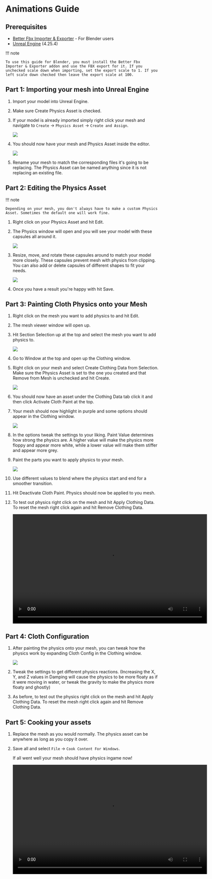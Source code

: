 # Animations Guide

## Prerequisites

- [Better Fbx Importer & Exporter](https://blendermarket.com/products/better-fbx-importer--exporter) - For Blender users
- [Unreal Engine](https://www.unrealengine.com/en-US/download) (4.25.4)

!!! note

    To use this guide for Blender, you must install the Better Fbx Importer & Exporter addon and use the FBX export for it. If you unchecked scale down when importing, set the export scale to 1. If you left scale down checked then leave the export scale at 100.

## Part 1: Importing your mesh into Unreal Engine

1. Import your model into Unreal Engine.
2. Make sure Create Physics Asset is checked.
3. If your model is already imported simply right click your mesh and navigate to `Create` → `Physics Asset` → `Create and Assign`.

    ![](https://media.discordapp.net/attachments/837429960196751396/837461719185358889/FBX_Import_Settings.png)

4. You should now have your mesh and Physics Asset inside the editor. 

    ![](https://media.discordapp.net/attachments/837429960196751396/837462020059693107/Mesh_and_Physics_Asset.png)

5. Rename your mesh to match the corresponding files it's going to be replacing. The Physics Asset can be named anything since it is not replacing an existing file.

## Part 2: Editing the Physics Asset

!!! note

    Depending on your mesh, you don't always have to make a custom Physics Asset. Sometimes the default one will work fine. 


1. Right click on your Physics Asset and hit Edit.
2. The Physics window will open and you will see your model with these capsules all around it.

    ![](https://media.discordapp.net/attachments/837429960196751396/837463504834396190/Physics_Asset_Raw.png)

3. Resize, move, and rotate these capsules around to match your model more closely. These capsules prevent mesh with physics from clipping. You can also add or delete capsules of different shapes to fit your needs. 

    ![](https://media.discordapp.net/attachments/837429960196751396/837464021455994880/Physics_Asset_Edited.png)

4. Once you have a result you're happy with hit Save.

## Part 3: Painting Cloth Physics onto your Mesh

1. Right click on the mesh you want to add physics to and hit Edit.
2. The mesh viewer window will open up.
3. Hit Section Selection up at the top and select the mesh you want to add physics to.

    ![](https://media.discordapp.net/attachments/837429960196751396/837465666348384277/Section_Selection.png)

4. Go to Window at the top and open up the Clothing window.
5. Right click on your mesh and select Create Clothing Data from Selection. Make sure the Physics Asset is set to the one you created and that Remove from Mesh is unchecked and hit Create.

    ![](https://media.discordapp.net/attachments/837429960196751396/837466971087831080/Create_Clothing_Data.png)

6. You should now have an asset under the Clothing Data tab click it and then click Activate Cloth Paint at the top.
7. Your mesh should now highlight in purple and some options should appear in the Clothing window.

    ![](https://media.discordapp.net/attachments/837429960196751396/837467765547597854/Activate_Cloth_Paint.png)

8. In the options tweak the settings to your liking. Paint Value determines how strong the physics are. A higher value will make the physics more floppy and appear more white, while a lower value will make them stiffer and appear more grey.
9. Paint the parts you want to apply physics to your mesh.

    ![](https://media.discordapp.net/attachments/837429960196751396/837469626983776306/Painting_Physics.png)

10. Use different values to blend where the physics start and end for a smoother transition.
11. Hit Deactivate Cloth Paint. Physics should now be applied to you mesh.
12. To test out physics right click on the mesh and hit Apply Clothing Data. To reset the mesh right click again and hit Remove Clothing Data.

    <video width="640" height="360" controls>
      <source src="https://cdn.discordapp.com/attachments/837429960196751396/837471346379980871/Unreal_Cloth_Physics_Floppy.mp4" type="video/mp4">
      Your browser does not support the video tag.
    </video>

## Part 4: Cloth Configuration

1. After painting the physics onto your mesh, you can tweak how the physics work by expanding Cloth Config in the Clothing window.

    ![](https://media.discordapp.net/attachments/837429960196751396/837477440783515709/Cloth_Config.png)

2. Tweak the settings to get different physics reactions. (Increasing the X, Y, and Z values in Damping will cause the physics to be more floaty as if it were moving in water, or tweak the gravity to make the physics more floaty and ghostly)
3. As before, to test out the physics right click on the mesh and hit Apply Clothing Data. To reset the mesh right click again and hit Remove Clothing Data.

## Part 5: Cooking your assets

1. Replace the mesh as you would normally. The physics asset can be anywhere as long as you copy it over.
2. Save all and select `File` → `Cook Content For Windows`.

    If all went well your mesh should have physics ingame now! 
    
    <video width="640" height="360" controls>
      <source src="https://cdn.discordapp.com/attachments/837429960196751396/837473420819169300/2B_Skirt_Physics_Test2.mp4" type="video/mp4">
      Your browser does not support the video tag.
    </video>